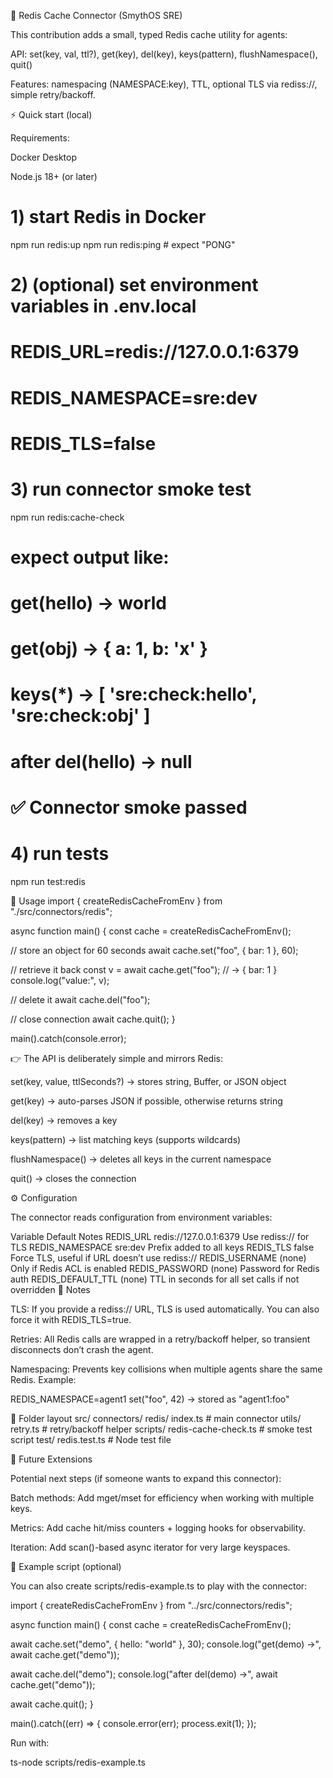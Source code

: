 📘 Redis Cache Connector (SmythOS SRE)

This contribution adds a small, typed Redis cache utility for agents:

API: set(key, val, ttl?), get(key), del(key), keys(pattern), flushNamespace(), quit()

Features: namespacing (NAMESPACE:key), TTL, optional TLS via rediss://, simple retry/backoff.

⚡ Quick start (local)

Requirements:

Docker Desktop

Node.js 18+ (or later)

# 1) start Redis in Docker
npm run redis:up
npm run redis:ping   # expect "PONG"

# 2) (optional) set environment variables in .env.local
# REDIS_URL=redis://127.0.0.1:6379
# REDIS_NAMESPACE=sre:dev
# REDIS_TLS=false

# 3) run connector smoke test
npm run redis:cache-check

# expect output like:
# get(hello) -> world
# get(obj)  -> { a: 1, b: 'x' }
# keys(*)   -> [ 'sre:check:hello', 'sre:check:obj' ]
# after del(hello) -> null
# ✅ Connector smoke passed

# 4) run tests
npm run test:redis

🔧 Usage
import { createRedisCacheFromEnv } from "./src/connectors/redis";

async function main() {
  const cache = createRedisCacheFromEnv();

  // store an object for 60 seconds
  await cache.set("foo", { bar: 1 }, 60);

  // retrieve it back
  const v = await cache.get("foo");   // -> { bar: 1 }
  console.log("value:", v);

  // delete it
  await cache.del("foo");

  // close connection
  await cache.quit();
}

main().catch(console.error);


👉 The API is deliberately simple and mirrors Redis:

set(key, value, ttlSeconds?) → stores string, Buffer, or JSON object

get(key) → auto-parses JSON if possible, otherwise returns string

del(key) → removes a key

keys(pattern) → list matching keys (supports wildcards)

flushNamespace() → deletes all keys in the current namespace

quit() → closes the connection

⚙️ Configuration

The connector reads configuration from environment variables:

Variable	Default	Notes
REDIS_URL	redis://127.0.0.1:6379	Use rediss:// for TLS
REDIS_NAMESPACE	sre:dev	Prefix added to all keys
REDIS_TLS	false	Force TLS, useful if URL doesn’t use rediss://
REDIS_USERNAME	(none)	Only if Redis ACL is enabled
REDIS_PASSWORD	(none)	Password for Redis auth
REDIS_DEFAULT_TTL	(none)	TTL in seconds for all set calls if not overridden
📝 Notes

TLS: If you provide a rediss:// URL, TLS is used automatically. You can also force it with REDIS_TLS=true.

Retries: All Redis calls are wrapped in a retry/backoff helper, so transient disconnects don’t crash the agent.

Namespacing: Prevents key collisions when multiple agents share the same Redis.
Example:

REDIS_NAMESPACE=agent1
set("foo", 42)  → stored as "agent1:foo"

📂 Folder layout
src/
  connectors/
    redis/
      index.ts          # main connector
  utils/
    retry.ts            # retry/backoff helper
scripts/
  redis-cache-check.ts  # smoke test script
test/
  redis.test.ts         # Node test file

🚀 Future Extensions

Potential next steps (if someone wants to expand this connector):

Batch methods: Add mget/mset for efficiency when working with multiple keys.

Metrics: Add cache hit/miss counters + logging hooks for observability.

Iteration: Add scan()-based async iterator for very large keyspaces.

🧪 Example script (optional)

You can also create scripts/redis-example.ts to play with the connector:

import { createRedisCacheFromEnv } from "../src/connectors/redis";

async function main() {
  const cache = createRedisCacheFromEnv();

  await cache.set("demo", { hello: "world" }, 30);
  console.log("get(demo) ->", await cache.get("demo"));

  await cache.del("demo");
  console.log("after del(demo) ->", await cache.get("demo"));

  await cache.quit();
}

main().catch((err) => {
  console.error(err);
  process.exit(1);
});


Run with:

ts-node scripts/redis-example.ts